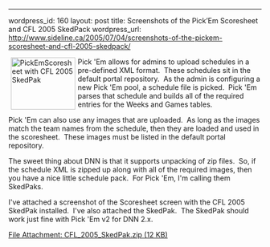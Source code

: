 --- 
wordpress_id: 160
layout: post
title: Screenshots of the Pick&#8217;Em Scoresheet and CFL 2005 SkedPack
wordpress_url: http://www.sideline.ca/2005/07/04/screenshots-of-the-pickem-scoresheet-and-cfl-2005-skedpack/

<p><a href="http://my.aream.ca/blogs/images/PickEmScoresheet.Png"><img height="104" alt="PickEmScoresheet with CFL 2005 SkedPak" hspace="5" src="http://my.aream.ca/blogs/images/PickEmScoresheet_thumb.jpg" width="128" align="left" border="0" /></a>Pick 'Em allows for admins to upload schedules in a pre-defined XML format.  These schedules sit in the default portal repository.  As the admin is configuring a new Pick 'Em pool, a schedule file is picked.  Pick 'Em parses that schedule and builds all of the required entries for the Weeks and Games tables.</p>
<p>Pick 'Em can also use any images that are uploaded.  As long as the images match the team names from the schedule, then they are loaded and used in the scoresheet.  These images must be listed in the default portal repository.</p>
<p>The sweet thing about DNN is that it supports unpacking of zip files.  So, if the schedule XML is zipped up along with all of the required images, then you have a nice little schedule pack.  For Pick 'Em, I'm calling them SkedPaks.</p>
<p>I've attached a screenshot of the Scoresheet screen with the CFL 2005 SkedPak installed.  I've also attached the SkedPak.  The SkedPak should work just fine with Pick 'Em v2 for DNN 2.x.</p>
<p><a href="http://my.aream.ca/blogs/images/CFL_2005_SkedPak.zip">File Attachment: CFL_2005_SkedPak.zip (12 KB)</a></p>
